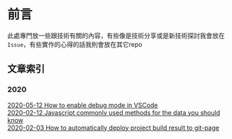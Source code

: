 # 前言

此處專門放一些跟技術有關的內容，有些像是技術分享或是新技術探討我會放在`Issue`，有些實作的心得的話我則會放在其它repo

## 文章索引
### 2020
[2020-05-12 How to enable debug mode in VSCode](https://github.com/x8163don/blog/issues/2)    
[2020-02-12 Javascript commonly used methods for the data you should know
](https://github.com/x8163don/blog/issues/1)    
[2020-02-03 How to automatically deploy project build result to git-page](https://github.com/x8163don/autodeploy-gh-pages-demo)    
